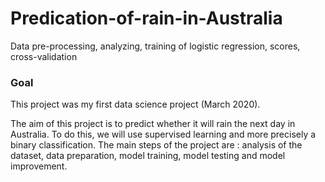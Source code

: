 # Predication-of-rain-in-Australia
Data pre-processing, analyzing, training of logistic regression, scores, cross-validation

### Goal 

This project was my first data science project (March 2020). 

The aim of this project is to predict whether it will rain the next day in Australia. To do this, we will use supervised learning and more precisely a binary classification. The main steps of the project are : analysis of the dataset, data preparation, model training, model testing and model improvement.
